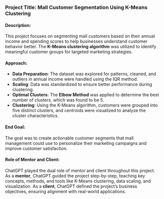 ### Project Title: Mall Customer Segmentation Using K-Means Clustering  

#### Description:  
This project focuses on segmenting mall customers based on their annual income and spending scores to help businesses understand customer behavior better. The **K-Means clustering algorithm** was utilized to identify meaningful customer groups for targeted marketing strategies.  

#### Approach:  
- **Data Preparation**: The dataset was explored for patterns, cleaned, and outliers in annual income were handled using the IQR method.  
- **Scaling**: Data was standardized to ensure better performance during clustering.  
- **Optimal Clusters**: The **Elbow Method** was applied to determine the best number of clusters, which was found to be 5.  
- **Clustering**: Using the K-Means algorithm, customers were grouped into five distinct clusters, and centroids were visualized to analyze the cluster characteristics.  

#### End Goal:  
The goal was to create actionable customer segments that mall management could use to personalize their marketing campaigns and improve customer satisfaction.  

#### Role of Mentor and Client:  
ChatGPT played the dual role of mentor and client throughout this project. As a **mentor**, ChatGPT guided the project step-by-step, teaching key concepts, methods, and tools like K-Means clustering, data scaling, and visualization. As a **client**, ChatGPT defined the project’s business objectives, ensuring alignment with real-world applications.  


